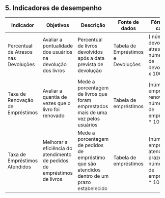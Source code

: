 ## 5. Indicadores de desempenho



| **Indicador** | **Objetivos** | **Descrição** | **Fonte de dados** | **Fórmula de cálculo** |
| ---           | ---           | ---           | ---             | ---             |
| Percentual de Atrasos nas Devoluções | Avaliar a pontualidade dos usuários na devolução dos livros | Percentual de livros devolvidos após a data prevista de devolução | Tabela de Empréstimos e Devoluções | ( número de devoluções atrasadas / número total de devoluções ) x 100 |
| Taxa de Renovação de Empréstimos | Avaliar a quantia de vezes que o livro foi renovado | Mede a porcentagem de livros que foram emprestados mais de uma vez pelos usuários | Tabela de empréstimos | (número de empréstimos renovados / número total de empréstimos) * 100 |
| Taxa de Empréstimos Atendidos | Melhorar a eficiência do atendimento de pedidos de empréstimos de livros | Mede a porcentagem de pedidos de empréstimo que são atendidos dentro de um prazo estabelecido | Tabela de empréstimos | (número de emprestimo atendidos no prazo / número total de emprestimos) * 100 |



